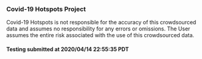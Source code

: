 
### Covid-19 Hotspots Project
Covid-19 Hotspots is not responsible for the accuracy of this crowdsourced data and assumes no responsibility for any errors or omissions. The User assumes the entire risk associated with the use of this crowdsourced data.   



#### Testing submitted at 2020/04/14 22:55:35 PDT





